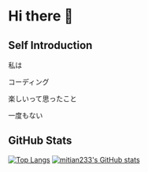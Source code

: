 # Hi there 👋

## Self Introduction

私は

コーディング

楽しいって思ったこと

一度もない

## GitHub Stats

<div display="flex">
<a href="https://github.com/anuraghazra/github-readme-stats"><img src="https://github-readme-stats.vercel.app/api/top-langs/?username=mitian233&bg_color=30,e96443,904e95&title_color=fff&text_color=fff&hide_border=0" alt="Top Langs" /></a>
<a href="https://github.com/anuraghazra/github-readme-stats"><img src="https://github-readme-stats.vercel.app/api?username=mitian233&&bg_color=30,e96443,904e95&title_color=fff&text_color=fff&hide_border=0&show_icons=1" alt="mitian233's GitHub stats" /></a>
</div>

<!--
**mitian233/mitian233** is a ✨ _special_ ✨ repository because its `README.md` (this file) appears on your GitHub profile.

Here are some ideas to get you started:

# Hi there 👋
- 🔭 I’m currently working on ...
- 🌱 I’m currently learning ...
- 👯 I’m looking to collaborate on ...
- 🤔 I’m looking for help with ...
- 💬 Ask me about ...
- 📫 How to reach me: ...
- 😄 Pronouns: ...
- ⚡ Fun fact: ...
-->
